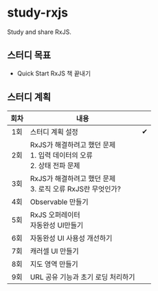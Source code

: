 # study-rxjs
Study and share RxJS.

## 스터디 목표
- Quick Start RxJS 책 끝내기

## 스터디 계획
| 회차 | 내용                                                         |      |
| :--: | ------------------------------------------------------------ | :--: |
| 1회  | 스터디 계획 설정                                             |  ✔   |
| 2회  | RxJS가 해결하려고 했던 문제<br />1. 입력 데이터의 오류<br />2. 상태 전파 문제 |      |
| 3회  | RxJS가 해결하려고 했던 문제<br />3. 로직 오류 RxJS란 무엇인가? |      |
| 4회  | Observable 만들기                                            |      |
| 5회  | RxJS 오퍼레이터<br />자동완성 UI만들기                       |      |
| 6회  | 자동완성 UI 사용성 개선하기                                  |      |
| 7회  | 캐러셀 UI 만들기                                             |      |
| 8회  | 지도 영역 만들기                                             |      |
| 9회  | URL 공유 기능과 초기 로딩 처리하기                           |      |
